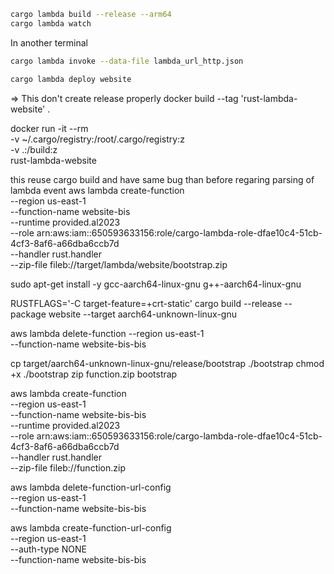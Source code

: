 ```bash
cargo lambda build --release --arm64
cargo lambda watch
```

In another terminal

```bash
cargo lambda invoke --data-file lambda_url_http.json
```

```bash
cargo lambda deploy website
```

=> This don't create release properly
docker build --tag 'rust-lambda-website' .

docker run -it --rm \
  -v ~/.cargo/registry:/root/.cargo/registry:z \
  -v .:/build:z \
  rust-lambda-website

this reuse cargo build and have same bug than before regaring parsing of lambda event
  aws lambda create-function \
     --region us-east-1 \
     --function-name website-bis \
     --runtime provided.al2023 \
     --role arn:aws:iam::650593633156:role/cargo-lambda-role-dfae10c4-51cb-4cf3-8af6-a66dba6ccb7d \
     --handler rust.handler \
     --zip-file fileb://target/lambda/website/bootstrap.zip


     

sudo apt-get install -y gcc-aarch64-linux-gnu g++-aarch64-linux-gnu

RUSTFLAGS='-C target-feature=+crt-static' cargo build --release --package website --target aarch64-unknown-linux-gnu


aws lambda delete-function --region us-east-1 \
  --function-name website-bis-bis

cp target/aarch64-unknown-linux-gnu/release/bootstrap ./bootstrap
chmod +x ./bootstrap
zip function.zip bootstrap

aws lambda create-function \
     --region us-east-1 \
     --function-name website-bis-bis \
     --runtime provided.al2023 \
     --role arn:aws:iam::650593633156:role/cargo-lambda-role-dfae10c4-51cb-4cf3-8af6-a66dba6ccb7d \
     --handler rust.handler \
     --zip-file fileb://function.zip

aws lambda delete-function-url-config \
     --region us-east-1 \
     --function-name website-bis-bis

aws lambda create-function-url-config \
     --region us-east-1 \
     --auth-type NONE \
     --function-name website-bis-bis


     
